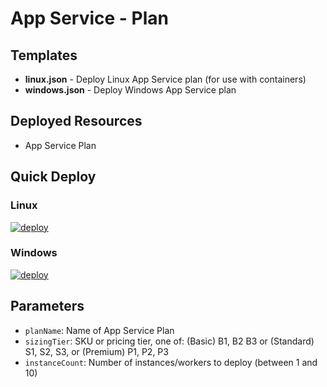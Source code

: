 # App Service - Plan

## Templates
- **linux.json** - Deploy Linux App Service plan (for use with containers)
- **windows.json** - Deploy Windows App Service plan

## Deployed Resources
- App Service Plan

## Quick Deploy
### Linux
[![deploy](https://raw.githubusercontent.com/benc-uk/azure-arm/master/etc/azuredeploy.png)](https://portal.azure.com/#create/Microsoft.Template/uri/https%3A%2F%2Fraw.githubusercontent.com%2Fbenc-uk%2Fazure-arm%2Fmaster%2Fapp-service%2Fservice-plans%2Flinux.json)  

### Windows
[![deploy](https://raw.githubusercontent.com/benc-uk/azure-arm/master/etc/azuredeploy.png)](https://portal.azure.com/#create/Microsoft.Template/uri/https%3A%2F%2Fraw.githubusercontent.com%2Fbenc-uk%2Fazure-arm%2Fmaster%2Fapp-service%2Fservice-plans%2Fwindows.json)  

## Parameters
- `planName`: Name of App Service Plan
- `sizingTier`: SKU or pricing tier, one of: (Basic) B1, B2 B3 or (Standard) S1, S2, S3, or (Premium) P1, P2, P3
- `instanceCount`: Number of instances/workers to deploy (between 1 and 10)
